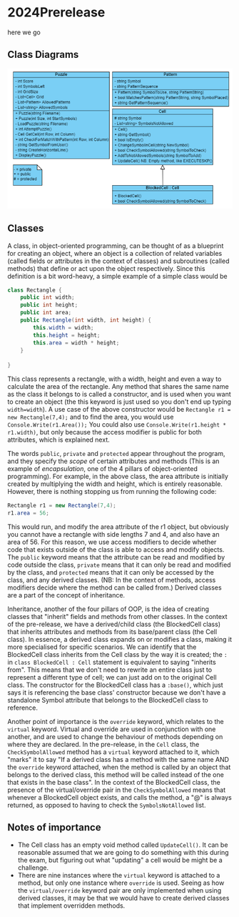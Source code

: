 # 2024Prerelease
here we go 
## Class Diagrams
![A set of 4 class diagrams detailing the fields and methods that belong to that class](/2024%20Class%20Diagram.png)
## Classes
A class, in object-oriented programming, can be thought of as a blueprint for creating an object, where an object is a collection of related variables (called fields or attributes in the context of classes) and subroutines (called methods) that define or act upon the object respectively. Since this definition is a bit word-heavy, a simple example of a simple class would be 
```cs
class Rectangle {
    public int width;
    public int height;
    public int area;
    public Rectangle(int width, int height) {
        this.width = width;
        this.height = height;
        this.area = width * height;
    }
    
}
```
This class represents a rectangle, with a width, height and even a way to calculate the area of the rectangle. Any method that shares the same name as the class it belongs to is called a constructor, and is used when you want to create an object (the this keyword is just used so you don't end up typing `width=width`). A use case of the above constructor would be `Rectangle r1 = new Rectangle(7,4);` and to find the area, you would use `Console.Write(r1.Area());` You could also use `Console.Write(r1.height * r1.width)`, but only because the access modifier is public for both attributes, which is explained next.

The words `public`, `private` and `protected` appear throughout the program, and they specify the _scope_ of certain attributes and methods (This is an example of _encapsulation_, one of the 4 pillars of object-oriented programming). For example, in the above class, the area attribute is initially created by multiplying the width and height, which is entirely reasonable. However, there is nothing stopping us from running the following code:
```cs
Rectangle r1 = new Rectangle(7,4);
r1.area = 56;
```
This would run, and modify the area attribute of the r1 object, but obviously you cannot have a rectangle with side lengths 7 and 4, and also have an area of 56. For this reason, we use access modifiers to decide whether code that exists outside of the class is able to access and modify objects. The `public` keyword means that the attribute can be read and modified by code outside the class, `private` means that it can only be read and modified by the class, and `protected` means that it can only be accessed by the class, and any derived classes. (NB: In the context of methods, access modifiers decide where the method can be called from.) Derived classes are a part of the concept of inheritance. 

Inheritance, another of the four pillars of OOP, is the idea of creating classes that "inherit" fields and methods from other classes. In the context of the pre-release, we have a derived/child class (the BlockedCell class) that inherits attributes and methods from its base/parent class (the Cell class). In essence, a derived class expands on or modifies a class, making it more specialised for specific scenarios. We can identify that the BlockedCell class inherits from the Cell class by the way it is created; the `:` in `class BlockedCell : Cell` statement is equivalent to saying "inherits from". This means that we don't need to rewrite an entire class just to represent a different type of cell; we can just add on to the original Cell class. The constructor for the BlockedCell class has a `:base()`, which just says it is referencing the base class' constructor because we don't have a standalone Symbol attribute that belongs to the BlockedCell class to reference. 

Another point of importance is the `override` keyword, which relates to the `virtual` keyword. Virtual and override are used in conjunction with one another, and are used to change the behaviour of methods depending on where they are declared. In the pre-release, in the `Cell` class, the `CheckSymbolAllowed` method has a `virtual` keyword attached to it, which "marks" it to say "If a derived class has a method with the same name AND the `override` keyword attached, when the method is called by an object that belongs to the derived class, this method will be called instead of the one that exists in the base class". In the context of the BlockedCell class, the presence of the virtual/override pair in the `CheckSymbolAllowed` means that whenever a BlockedCell object exists, and calls the method, a "@" is always returned, as opposed to having to check the `SymbolsNotAllowed` list.

## Notes of importance
- The Cell class has an empty void method called `UpdateCell()`. It can be reasonable assumed that we are going to do something with this during the exam, but figuring out what "updating" a cell would be might be a challenge.
- There are nine instances where the `virtual` keyword is attached to a method, but only one instance where `override` is used. Seeing as how the `virtual/override` keyword pair are only implemented when using derived classes, it may be that we would have to create derived classes that implement overridden methods.
